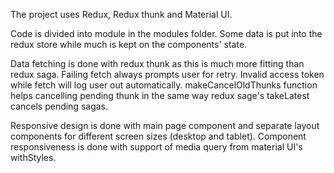 The project uses Redux, Redux thunk and Material UI.

Code is divided into module in the modules folder.
Some data is put into the redux store while much is kept on the components' state.

Data fetching is done with redux thunk as this is much more fitting than redux saga.
Failing fetch always prompts user for retry.
Invalid access token while fetch will log user out automatically.
makeCancelOldThunks function helps cancelling pending thunk in the same way redux sage's takeLatest cancels pending sagas.

Responsive design is done with main page component and separate layout components for different screen sizes (desktop and tablet).
Component responsiveness is done with support of media query from material UI's withStyles.
